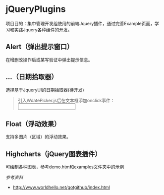 ﻿jQueryPlugins
=============
项目目的：集中管理开发组使用的前端Jquery插件，通过完善Example页面，学习和实践Jquery各种组件的开发。


Alert（弹出提示窗口）
--------------------
在增删改操作后或某写验证中弹出提示信息。

...（日期拾取器）
-------------------------------
选择基于JqueryUI的日期拾取器(待开发)

> 引入WdatePicker.js后在文本框添加onclick事件：
> <input type="text" onclick="WdatePicker()" />

Float（浮动效果）
--------------------
支持多图片（区域）的浮动效果。

Highcharts（jQuery图表插件）
--------------------
可绘制各种图表，参考demo.htm和examples文件夹中的示例




*参考资料*
* http://www.worldhello.net/gotgithub/index.html


